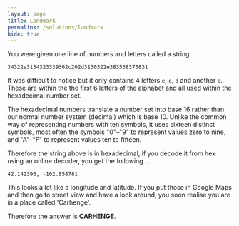 ```yaml
---
layout: page
title: Landmark
permalink: /solutions/landmark
hide: true
---
```


You were given one line of numbers and letters called a string. 

`34322e3134323339362c202d3130322e383538373831`

It was difficult to notice but it only contains 4 letters `e`, `c`, `d` and another `e`. These are within the the first 6 letters of the alphabet and all used within the hexadecimal number set. 

The hexadecimal numbers translate a number set into base 16 rather than our normal number system (decimal) which is base 10. Unlike the common way of representing numbers with ten symbols, it uses sixteen distinct symbols, most often the symbols "0"–"9" to represent values zero to nine, and "A"–"F" to represent values ten to fifteen.

Therefore the string above is in hexadecimal, if you decode it from hex using an online decoder, you get the following ...

`42.142396, -102.858781`

This looks a lot like a longitude and latitude. If you put those in Google Maps
and then go to street view and have a look around, you soon realise you are in
a place called 'Carhenge'. 

Therefore the answer is **CARHENGE**.